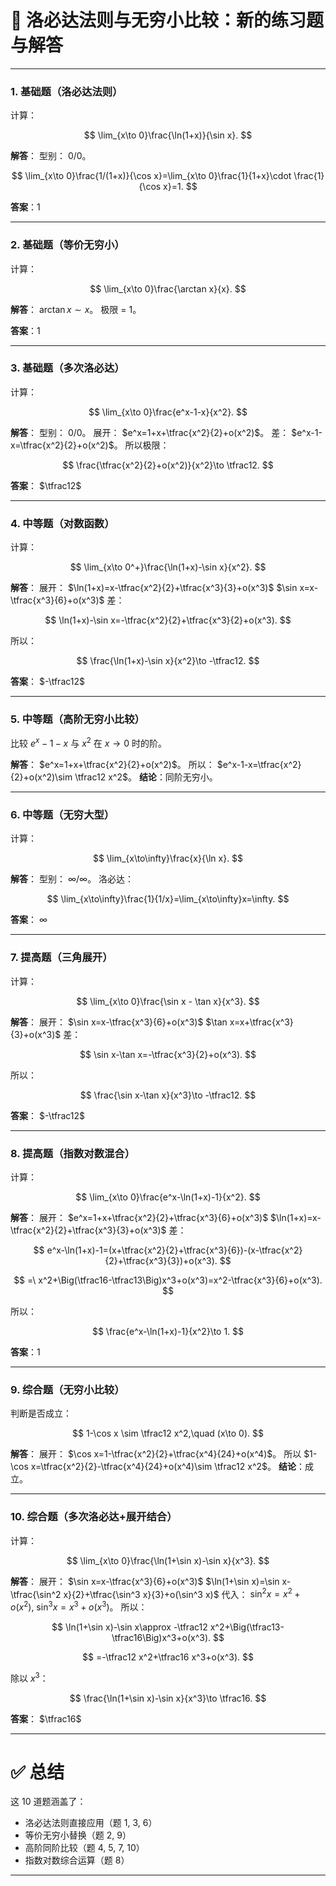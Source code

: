 
# 📘  洛必达法则与无穷小比较：新的练习题与解答

---

### 1. 基础题（洛必达法则）

计算：

$$
\lim_{x\to 0}\frac{\ln(1+x)}{\sin x}.
$$

**解答**：
型别： $0/0$。

$$
\lim_{x\to 0}\frac{1/(1+x)}{\cos x}=\lim_{x\to 0}\frac{1}{1+x}\cdot \frac{1}{\cos x}=1.
$$

**答案**：1

---

### 2. 基础题（等价无穷小）

计算：

$$
\lim_{x\to 0}\frac{\arctan x}{x}.
$$

**解答**：
$\arctan x \sim x$。
极限 = 1。

**答案**：1

---

### 3. 基础题（多次洛必达）

计算：

$$
\lim_{x\to 0}\frac{e^x-1-x}{x^2}.
$$

**解答**：
型别： $0/0$。
展开： $e^x=1+x+\tfrac{x^2}{2}+o(x^2)$。
差： $e^x-1-x=\tfrac{x^2}{2}+o(x^2)$。
所以极限：

$$
\frac{\tfrac{x^2}{2}+o(x^2)}{x^2}\to \tfrac12.
$$

**答案**： $\tfrac12$

---

### 4. 中等题（对数函数）

计算：

$$
\lim_{x\to 0^+}\frac{\ln(1+x)-\sin x}{x^2}.
$$

**解答**：
展开：
$\ln(1+x)=x-\tfrac{x^2}{2}+\tfrac{x^3}{3}+o(x^3)$
$\sin x=x-\tfrac{x^3}{6}+o(x^3)$
差：

$$
\ln(1+x)-\sin x=-\tfrac{x^2}{2}+\tfrac{x^3}{2}+o(x^3).
$$

所以：

$$
\frac{\ln(1+x)-\sin x}{x^2}\to -\tfrac12.
$$

**答案**： $-\tfrac12$

---

### 5. 中等题（高阶无穷小比较）

比较 $e^x-1-x$ 与 $x^2$ 在 $x\to 0$ 时的阶。

**解答**：
$e^x=1+x+\tfrac{x^2}{2}+o(x^2)$。
所以： $e^x-1-x=\tfrac{x^2}{2}+o(x^2)\sim \tfrac12 x^2$。
**结论**：同阶无穷小。

---

### 6. 中等题（无穷大型）

计算：

$$
\lim_{x\to\infty}\frac{x}{\ln x}.
$$

**解答**：
型别： $\infty/\infty$。
洛必达：

$$
\lim_{x\to\infty}\frac{1}{1/x}=\lim_{x\to\infty}x=\infty.
$$

**答案**： $\infty$

---

### 7. 提高题（三角展开）

计算：

$$
\lim_{x\to 0}\frac{\sin x - \tan x}{x^3}.
$$

**解答**：
展开：
$\sin x=x-\tfrac{x^3}{6}+o(x^3)$
$\tan x=x+\tfrac{x^3}{3}+o(x^3)$
差：

$$
\sin x-\tan x=-\tfrac{x^3}{2}+o(x^3).
$$

所以：

$$
\frac{\sin x-\tan x}{x^3}\to -\tfrac12.
$$

**答案**： $-\tfrac12$

---

### 8. 提高题（指数对数混合）

计算：

$$
\lim_{x\to 0}\frac{e^x-\ln(1+x)-1}{x^2}.
$$

**解答**：
展开：
$e^x=1+x+\tfrac{x^2}{2}+\tfrac{x^3}{6}+o(x^3)$
$\ln(1+x)=x-\tfrac{x^2}{2}+\tfrac{x^3}{3}+o(x^3)$
差：

$$
e^x-\ln(1+x)-1=(x+\tfrac{x^2}{2}+\tfrac{x^3}{6})-(x-\tfrac{x^2}{2}+\tfrac{x^3}{3})+o(x^3).
$$

$$
=\ x^2+\Big(\tfrac16-\tfrac13\Big)x^3+o(x^3)=x^2-\tfrac{x^3}{6}+o(x^3).
$$

所以：

$$
\frac{e^x-\ln(1+x)-1}{x^2}\to 1.
$$

**答案**：1

---

### 9. 综合题（无穷小比较）

判断是否成立：

$$
1-\cos x \sim \tfrac12 x^2,\quad (x\to 0).
$$

**解答**：
展开： $\cos x=1-\tfrac{x^2}{2}+\tfrac{x^4}{24}+o(x^4)$。
所以 $1-\cos x=\tfrac{x^2}{2}-\tfrac{x^4}{24}+o(x^4)\sim \tfrac12 x^2$。
**结论**：成立。

---

### 10. 综合题（多次洛必达+展开结合）

计算：

$$
\lim_{x\to 0}\frac{\ln(1+\sin x)-\sin x}{x^3}.
$$

**解答**：
展开：
$\sin x=x-\tfrac{x^3}{6}+o(x^3)$
$\ln(1+\sin x)=\sin x-\tfrac{\sin^2 x}{2}+\tfrac{\sin^3 x}{3}+o(\sin^3 x)$
代入：
$\sin^2 x=x^2+o(x^2),\ \sin^3 x=x^3+o(x^3)$。
所以：

$$
\ln(1+\sin x)-\sin x\approx -\tfrac12 x^2+\Big(\tfrac13-\tfrac16\Big)x^3+o(x^3).
$$

$$
=-\tfrac12 x^2+\tfrac16 x^3+o(x^3).
$$

除以 $x^3$：

$$
\frac{\ln(1+\sin x)-\sin x}{x^3}\to \tfrac16.
$$

**答案**： $\tfrac16$

---

# ✅ 总结

这 10 道题涵盖了：

* 洛必达法则直接应用（题 1, 3, 6）
* 等价无穷小替换（题 2, 9）
* 高阶同阶比较（题 4, 5, 7, 10）
* 指数对数综合运算（题 8）

---


